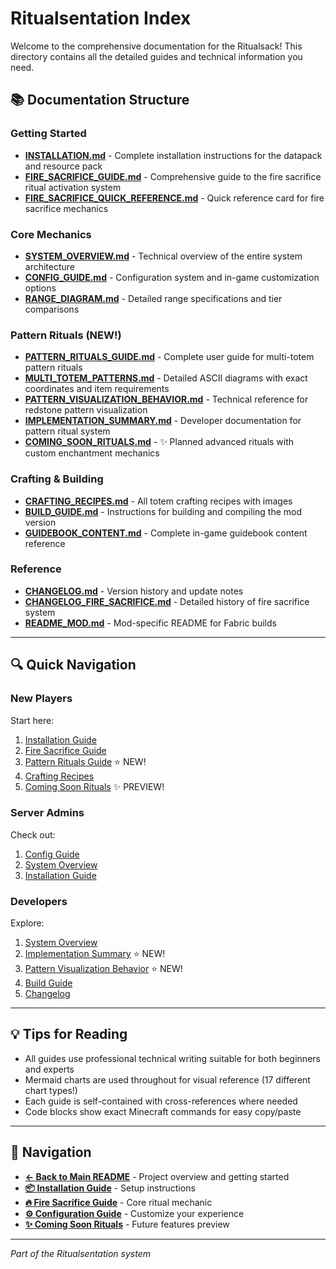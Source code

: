 # Ritualsentation Index

Welcome to the comprehensive documentation for the Ritualsack! This directory contains all the detailed guides and technical information you need.

## 📚 Documentation Structure

### Getting Started
- **[INSTALLATION.md](INSTALLATION.md)** - Complete installation instructions for the datapack and resource pack
- **[FIRE_SACRIFICE_GUIDE.md](FIRE_SACRIFICE_GUIDE.md)** - Comprehensive guide to the fire sacrifice ritual activation system
- **[FIRE_SACRIFICE_QUICK_REFERENCE.md](FIRE_SACRIFICE_QUICK_REFERENCE.md)** - Quick reference card for fire sacrifice mechanics

### Core Mechanics
- **[SYSTEM_OVERVIEW.md](SYSTEM_OVERVIEW.md)** - Technical overview of the entire system architecture
- **[CONFIG_GUIDE.md](CONFIG_GUIDE.md)** - Configuration system and in-game customization options
- **[RANGE_DIAGRAM.md](RANGE_DIAGRAM.md)** - Detailed range specifications and tier comparisons

### Pattern Rituals (NEW!)
- **[PATTERN_RITUALS_GUIDE.md](PATTERN_RITUALS_GUIDE.md)** - Complete user guide for multi-totem pattern rituals
- **[MULTI_TOTEM_PATTERNS.md](MULTI_TOTEM_PATTERNS.md)** - Detailed ASCII diagrams with exact coordinates and item requirements
- **[PATTERN_VISUALIZATION_BEHAVIOR.md](PATTERN_VISUALIZATION_BEHAVIOR.md)** - Technical reference for redstone pattern visualization
- **[IMPLEMENTATION_SUMMARY.md](IMPLEMENTATION_SUMMARY.md)** - Developer documentation for pattern ritual system
- **[COMING_SOON_RITUALS.md](COMING_SOON_RITUALS.md)** - ✨ Planned advanced rituals with custom enchantment mechanics

### Crafting & Building
- **[CRAFTING_RECIPES.md](CRAFTING_RECIPES.md)** - All totem crafting recipes with images
- **[BUILD_GUIDE.md](BUILD_GUIDE.md)** - Instructions for building and compiling the mod version
- **[GUIDEBOOK_CONTENT.md](GUIDEBOOK_CONTENT.md)** - Complete in-game guidebook content reference

### Reference
- **[CHANGELOG.md](CHANGELOG.md)** - Version history and update notes
- **[CHANGELOG_FIRE_SACRIFICE.md](CHANGELOG_FIRE_SACRIFICE.md)** - Detailed history of fire sacrifice system
- **[README_MOD.md](README_MOD.md)** - Mod-specific README for Fabric builds

---

## 🔍 Quick Navigation

### New Players
Start here:
1. [Installation Guide](INSTALLATION.md)
2. [Fire Sacrifice Guide](FIRE_SACRIFICE_GUIDE.md)
3. [Pattern Rituals Guide](PATTERN_RITUALS_GUIDE.md) ⭐ NEW!
4. [Crafting Recipes](CRAFTING_RECIPES.md)
5. [Coming Soon Rituals](COMING_SOON_RITUALS.md) ✨ PREVIEW!

### Server Admins
Check out:
1. [Config Guide](CONFIG_GUIDE.md)
2. [System Overview](SYSTEM_OVERVIEW.md)
3. [Installation Guide](INSTALLATION.md)

### Developers
Explore:
1. [System Overview](SYSTEM_OVERVIEW.md)
2. [Implementation Summary](IMPLEMENTATION_SUMMARY.md) ⭐ NEW!
3. [Pattern Visualization Behavior](PATTERN_VISUALIZATION_BEHAVIOR.md) ⭐ NEW!
4. [Build Guide](BUILD_GUIDE.md)
5. [Changelog](CHANGELOG.md)

---

## 💡 Tips for Reading

- All guides use professional technical writing suitable for both beginners and experts
- Mermaid charts are used throughout for visual reference (17 different chart types!)
- Each guide is self-contained with cross-references where needed
- Code blocks show exact Minecraft commands for easy copy/paste

---

## 🔗 Navigation

- **[← Back to Main README](../README.md)** - Project overview and getting started
- **[📦 Installation Guide](INSTALLATION.md)** - Setup instructions
- **[🔥 Fire Sacrifice Guide](FIRE_SACRIFICE_GUIDE.md)** - Core ritual mechanic
- **[⚙️ Configuration Guide](CONFIG_GUIDE.md)** - Customize your experience
- **[✨ Coming Soon Rituals](COMING_SOON_RITUALS.md)** - Future features preview

---

*Part of the Ritualsentation system*


